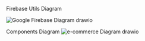 Firebase Utils Diagram

![Google Firebase Diagram drawio](https://user-images.githubusercontent.com/95319292/210341585-eb4a5118-0163-4551-92fa-c9bec8f7dca3.png)

Components Diagram
![e-commerce Diagram drawio](https://user-images.githubusercontent.com/95319292/210341167-df056f9c-6c1a-41a2-b9c7-5de6357325b3.png)
